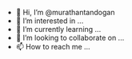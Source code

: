 - 👋 Hi, I’m @murathantandogan
- 👀 I’m interested in ...
- 🌱 I’m currently learning ...
- 💞️ I’m looking to collaborate on ...
- 📫 How to reach me ...

<!---
murathantandogan/murathantandogan is a ✨ special ✨ repository because its `README.md` (this file) appears on your GitHub profile.
You can click the Preview link to take a look at your changes.
--->
